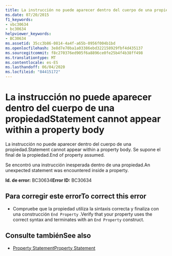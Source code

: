 ```yaml
---
title: La instrucción no puede aparecer dentro del cuerpo de una propiedad
ms.date: 07/20/2015
f1_keywords:
- vbc30634
- bc30634
helpviewer_keywords:
- BC30634
ms.assetid: 35cc3b86-0814-4a4f-a65b-0956f004b1bd
ms.openlocfilehash: 3e8d7e70ba1a03386ebd322158929fbf4d435137
ms.sourcegitcommit: f8c270376ed905f6a8896ce0fe25b4f4b38ff498
ms.translationtype: MT
ms.contentlocale: es-ES
ms.lasthandoff: 06/04/2020
ms.locfileid: "84415172"
---
```

# <a name="statement-cannot-appear-within-a-property-body"></a><span data-ttu-id="e9776-102">La instrucción no puede aparecer dentro del cuerpo de una propiedad</span><span class="sxs-lookup"><span data-stu-id="e9776-102">Statement cannot appear within a property body</span></span>
<span data-ttu-id="e9776-103">La instrucción no puede aparecer dentro del cuerpo de una propiedad.</span><span class="sxs-lookup"><span data-stu-id="e9776-103">Statement cannot appear within a property body.</span></span> <span data-ttu-id="e9776-104">Se supone el final de la propiedad.</span><span class="sxs-lookup"><span data-stu-id="e9776-104">End of property assumed.</span></span>  
  
 <span data-ttu-id="e9776-105">Se encontró una instrucción inesperada dentro de una propiedad.</span><span class="sxs-lookup"><span data-stu-id="e9776-105">An unexpected statement was encountered inside a property.</span></span>  
  
 <span data-ttu-id="e9776-106">**Id. de error:** BC30634</span><span class="sxs-lookup"><span data-stu-id="e9776-106">**Error ID:** BC30634</span></span>  
  
## <a name="to-correct-this-error"></a><span data-ttu-id="e9776-107">Para corregir este error</span><span class="sxs-lookup"><span data-stu-id="e9776-107">To correct this error</span></span>  
  
- <span data-ttu-id="e9776-108">Compruebe que la propiedad utiliza la sintaxis correcta y finaliza con una construcción `End Property` .</span><span class="sxs-lookup"><span data-stu-id="e9776-108">Verify that your property uses the correct syntax and terminates with an `End Property` construct.</span></span>  
  
## <a name="see-also"></a><span data-ttu-id="e9776-109">Consulte también</span><span class="sxs-lookup"><span data-stu-id="e9776-109">See also</span></span>

- [<span data-ttu-id="e9776-110">Property Statement</span><span class="sxs-lookup"><span data-stu-id="e9776-110">Property Statement</span></span>](../language-reference/statements/property-statement.md)
